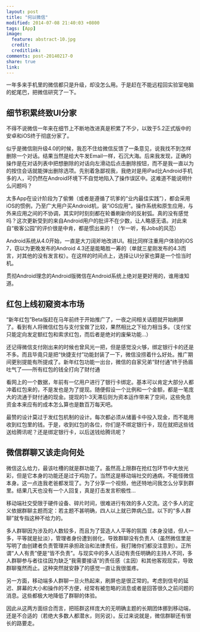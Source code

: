 ```yaml
---
layout: post
title: "何以微信"
modified: 2014-07-08 21:40:03 +0800
tags: [App]
image:
  feature: abstract-10.jpg
  credit: 
  creditlink: 
comments: post-20140217-0
share: true
link: 
---
```


一年多来手机里的微信都只是升级，却没怎么用。于是赶在不能远程回实验室电脑的蛇尾巴，把微信研究了一下。

## 细节积累终致UI分家

不得不说微信一年来在细节上不断地改进真是积累了不少，以致于5.2正式版中的安卓和iOS终于彻底分家了。

似乎是微信刚升级4.0的时候，我忍不住给微信反馈了一条意见，说我找不到怎样删除一个对话。结果当然是给大牛发Email一样，石沉大海。后来我发现，正确的操作是在对话列表中把想删除的对话向左滑动后点击删除按钮，而不是我一直以为的按住会话就能弹出删除选项。先别着急鄙视我，我绝对是用iPad比Android手机多的人，可仍然在Android环境下不自觉地陷入了操作误区中。这难道不能说明什么问题吗？

太多App在设计阶段为了偷懒（或者是遵循了坑爹的“业内最佳实践”），都会采用iOS的惯例，乃至广大用户买Android机，装“iOS应用”。操作系统和原生应用，与外来应用之间的不协调，其实时时刻刻都在轮番刷新你的反射弧。真的没有感觉吗？这次更新受到的来自Android用户的批评不在少数，让人略感无语。对此来自“极客公园”的评价很是中肯，都是惯出来的！（乍一听，有Jobs的风范）

Android系统从4.0开始，一直是大刀阔斧地改进UI。相比同样注重用户体验的iOS 7，窃以为更晚发布的Android 4.3还是能略胜一筹的（单就三星刚发布的4.3而言，对其他的没有发言权）。在这样的时间点上，选择让UI分家也算是一个恰当时机。

贯彻Android理念的Android版微信在Android系统上绝对是更好用的，谁用谁知道。

## 红包上线初窥资本市场

“新年红包”Beta版赶在马年前终于开始推广了，一夜之间相关话题就开始刷屏了。看到有人将微信红包与支付宝做了比较，果然相比之下给力相当多。（支付宝只能定向发定额红包和索求红包，而后者是绝对的废柴功能…）

还记得微信支付刚出来的时候也曾风光一把，但是感觉没火够，绑定银行卡的还是不多。而且毕竟只是把“快捷支付”功能封装了一下，微信没捞着什么好处。推广期间更别提能有所提成了。新年红包功能一出台，微信的自家兄弟“财付通”终于扬眉吐气了——所有红包的钱全打向了财付通

看网上的一个数据，年前有一亿用户进行了银行卡绑定。基本可以肯定大部分人都冲着红包来的，不是发也是为了提现。随便假设一个比例和一个金额，都是一笔庞大的流通于财付通的现金。提现的1-3天滞后则为资本运作带来了空间，这些免息资金本来应有的成本怎么算也是数百万每天吧。

最赞的设计莫过于发红包机制的设计。每次都必须从储蓄卡中投入现金，而不能用收到红包里的钱。于是，收到红包的各位，你们是不绑定银行卡，现在就把这些钱送给腾讯呢？还是绑定银行卡，以后送钱给腾讯呢？

## 微信群聊又该走向何处

微信这么给力，最该吐槽的就是群功能了。虽然高上限群在抢红包环节中大放光彩，但是它本身的功能还是过于鸡肋了。当然这是移动端社交的通病，不能怪微信本身。这一点连我老爸都发现了。为了分享一个视频，他还特地问我怎么分享到群里。结果几天也没有一个人回复，真是打击发言积极性…

移动端社交受限于硬件设备、碎片时间，很难进行有效的多人交流。这个多人的定义依据群聊主题而定：若主题不甚明确，四人以上就已弊病凸显。以下的“多人群聊”就专指这种不给力的。

多人群聊因为涉及的人数较多，而且为了营造人人平等的氛围（本身没错，但人一多，平等就是扯淡），管理者身份遭到弱化，导致群聊没有负责人（虽然微信里是写明了由创建者负责管理并承担政治和法律责任，我打赌你们都没注意到）。正所谓“人人有责”便是“皆不负责”。与现实中的多人活动有责任明确的主持人不同，多人群聊参与者往往因为缺乏“我需要接话”的责任感（主因）和其他客观现实，导致群聊戛然而止。这种突然就安静了的感觉一直让我很蛋疼。

另一方面，移动端多人群聊一旦火热起来，刷屏也是很正常的。考虑到信号的延迟、屏幕的大小和操作的不方便，经常有被忽略的消息或者是回答很久之前问题的消息。这些都极大地降低了群聊的体验。

因此从这两方面综合而言，把班群这样庞大的无明确主题的长期团体挪到移动端，还是不合适的（若绝大多数人都潜水，则另说）。反过来说就是，微信群聊还有很长的路要走。
